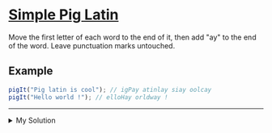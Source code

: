 # [Simple Pig Latin](https://www.codewars.com/kata/520b9d2ad5c005041100000f)

Move the first letter of each word to the end of it, then add "ay" to the end of the word. Leave punctuation marks
untouched.

## Example

```js
pigIt("Pig latin is cool"); // igPay atinlay siay oolcay
pigIt("Hello world !"); // elloHay orldway !
```

---

<details><summary>My Solution</summary>

```js
function pigIt(str) {
  return str
    .split(" ")
    .map((word) => {
      if (word.match(/[a-zA-Z]/g)) {
        return word.slice(1) + word[0] + "ay";
      } else {
        return word;
      }
    })
    .join(" ");
}
```

</details>
